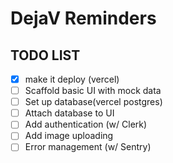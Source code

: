# DejaV Reminders

## TODO LIST

- [x] make it deploy (vercel)
- [ ] Scaffold basic UI with mock data
- [ ] Set up database(vercel postgres)
- [ ] Attach database to UI
- [ ] Add authentication (w/ Clerk)
- [ ] Add image uploading
- [ ] Error management (w/ Sentry)
